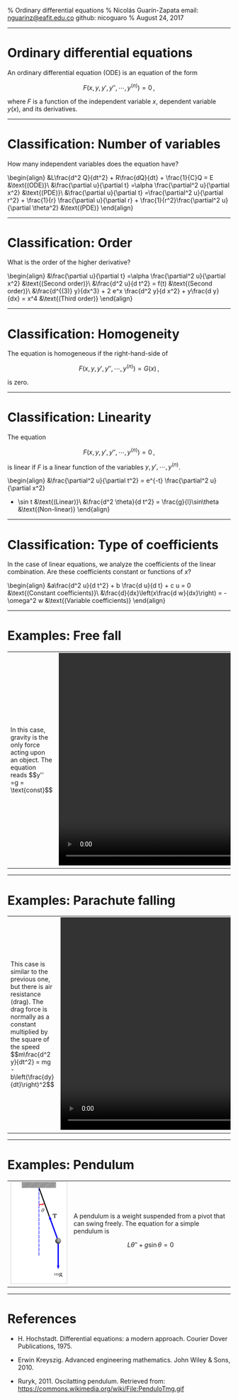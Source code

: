 % Ordinary differential equations
% Nicolás Guarín-Zapata
    email: nguarinz@eafit.edu.co
    github: nicoguaro
% August 24, 2017



------------------

# Ordinary differential equations

An ordinary differential equation (ODE) is an equation of the form

$$F(x, y, y', y'', \cdots, y^{(n)}) = 0\, ,$$

where $F$ is a function of the independent variable $x$,
dependent variable $y(x)$, and its derivatives.

------------------

# Classification: Number of variables

How many independent variables does the equation have?

\begin{align}
&L\frac{d^2 Q}{dt^2} + R\frac{dQ}{dt} + \frac{1}{C}Q = E  &\text{(ODE)}\\
&\frac{\partial u}{\partial t} =\alpha \frac{\partial^2 u}{\partial x^2}  &\text{(PDE)}\\
&\frac{\partial u}{\partial t} =\frac{\partial^2 u}{\partial r^2} +
    \frac{1}{r} \frac{\partial u}{\partial r} +
    \frac{1}{r^2}\frac{\partial^2 u}{\partial \theta^2}  &\text{(PDE)}
\end{align}

------------------

# Classification: Order

What is the order of the higher derivative?

\begin{align}
&\frac{\partial u}{\partial t} =\alpha \frac{\partial^2 u}{\partial x^2}  &\text{(Second order)}\\
&\frac{d^2 u}{d t^2} = f(t)  &\text{(Second order)}\\
&\frac{d^{(3)} y}{dx^3} + 2 e^x \frac{d^2 y}{d x^2} +
    y\frac{d y}{dx} = x^4  &\text{(Third order)}
\end{align}

------------------

# Classification: Homogeneity

The equation is homogeneous if the right-hand-side of

$$F(x, y, y', y'', \cdots, y^{(n)}) = G(x)\, ,$$

is zero.

------------------

# Classification: Linearity

The equation

$$F(x, y, y', y'', \cdots, y^{(n)}) = 0\, ,$$

is linear if $F$ is a linear function of the variables $y, y', \cdots, y^{(n)}$.

\begin{align}
&\frac{\partial^2 u}{\partial t^2} = e^{-t} \frac{\partial^2 u}{\partial x^2}
  + \sin t  &\text{(Linear)}\\
&\frac{d^2 \theta}{d t^2} = \frac{g}{l}\sin\theta  &\text{(Non-linear)}
\end{align}

------------------

# Classification: Type of coefficients

In the case of linear equations, we analyze the coefficients of the linear
combination. Are these coefficients constant or functions of $x$?

\begin{align}
&a\frac{d^2 u}{d t^2} + b \frac{d u}{d t} + c u  = 0 &\text{(Constant coefficients)}\\
&\frac{d}{dx}\left(x\frac{d w}{dx}\right) = -\omega^2 w  &\text{(Variable coefficients)}
\end{align}


------------------

# Examples: Free fall
<table>
<tr>
<td>
In this case, gravity is the only force acting upon an object. The equation
reads
$$y'' =g = \text{const}$$
</td>
<td>
<video width="640" height="480" autoplay>
   <source src="./img/free_fall.mp4" type="video/mp4">
   Your browser does not support the video tag.
</video>
</td>
</tr>
</table>

------------------

# Examples: Parachute falling
<table>
<tr>
<td>
This case is similar to the previous one, but there is air resistance (drag).
The drag force is normally as a constant multiplied by the square of the speed
$$m\frac{d^2 y}{dt^2} = mg - b\left(\frac{dy}{dt}\right)^2$$
</td>
<td>
<video width="640" height="480" autoplay>
   <source src="./img/drag_fall.mp4" type="video/mp4">
   Your browser does not support the video tag.
</video>
</td>
</tr>
</table>

------------------

# Examples: Pendulum
<table>
<tr>
<td>
<img src="./img/PenduloTmg.gif"
    width=300
    class="centObj">
</td>
<td>
A pendulum is a weight suspended from a pivot that can swing freely. The
equation for a simple pendulum is

$$L\theta'' + g\sin\theta = 0$$
</td>
</tr>
</table>

------------------

# References

- H. Hochstadt. Differential equations: a modern approach.
  Courier Dover Publications, 1975.

- Erwin Kreyszig. Advanced engineering mathematics. John Wiley & Sons, 2010.

- Ruryk, 2011. Oscilatting pendulum. Retrieved from:
  https://commons.wikimedia.org/wiki/File:PenduloTmg.gif
